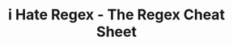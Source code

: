 ---
name: ihateregex
host: ihateregex.io
origin: https://ihateregex.io
pathname: /
search: ''
href: https://ihateregex.io/
title: i Hate Regex - The Regex Cheat Sheet
ogTitle: ''
twitterTitle: ''
description: >-
  i Hate Regex is a regex cheat sheet that also explains the commonly used
  expressions so that you understand it. Stop hating and start learning.
ogDescription: ''
image: /_nuxt/img/ihateregex.33b8e59.png
ogImage: /_nuxt/img/ihateregex.33b8e59.png
twitterImage: ''
keywords: regex, regular expressions, cheatsheet, regex tool

---